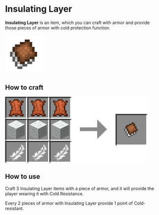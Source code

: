 # Insulating Layer

**Insulating Layer** is an item, which you can craft with armor and provide those pieces of armor with cold protection function.

![Insulating Layer](../.gitbook/assets/insulating_layer.png)

## How to craft

![Leathers * 4 + Any color of Wool * 3 + Feathers * 3 → 防寒层 * 1](../.gitbook/assets/insulating_layer_recipe.png)

## How to use
Craft 3 Insulating Layer items with a piece of armor, and it will provide the player wearing it with Cold Resistance.

Every 2 pieces of armor with Insulating Layer provide 1 point of Cold-resistant.
